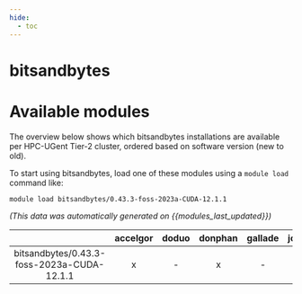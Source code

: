 ```yaml
---
hide:
  - toc
---
```


bitsandbytes
============

# Available modules


The overview below shows which bitsandbytes installations are available per HPC-UGent Tier-2 cluster, ordered based on software version (new to old).

To start using bitsandbytes, load one of these modules using a `module load` command like:

```shell
module load bitsandbytes/0.43.3-foss-2023a-CUDA-12.1.1
```

*(This data was automatically generated on {{modules_last_updated}})*  

| |accelgor|doduo|donphan|gallade|joltik|litleo|shinx|
| :---: | :---: | :---: | :---: | :---: | :---: | :---: | :---: |
|bitsandbytes/0.43.3-foss-2023a-CUDA-12.1.1|x|-|x|-|x|x|-|
